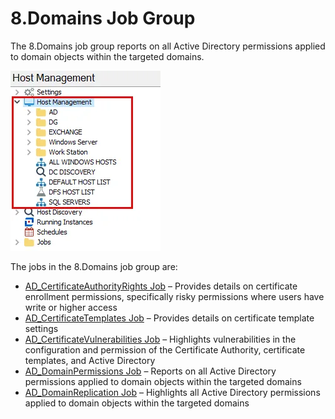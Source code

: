 # 8.Domains Job Group

The 8.Domains job group reports on all Active Directory permissions applied to domain objects within
the targeted domains.

![8.Domains Job Group in the Jobs Tree](../../../../../../static/img/product_docs/accessanalyzer/admin/hostmanagement/jobstree.webp)

The jobs in the 8.Domains job group are:

- [AD_CertificateAuthorityRights Job](ad_certificateauthorityrights.md) – Provides details on
  certificate enrollment permissions, specifically risky permissions where users have write or
  higher access
- [AD_CertificateTemplates Job](ad_certificatetemplates.md) – Provides details on certificate
  template settings
- [AD_CertificateVulnerabilities Job](ad_certificatevulnerabilities.md) – Highlights vulnerabilities
  in the configuration and permission of the Certificate Authority, certificate templates, and
  Active Directory
- [AD_DomainPermissions Job](ad_domainpermissions.md) – Reports on all Active Directory permissions
  applied to domain objects within the targeted domains
- [AD_DomainReplication Job](ad_domainreplication.md) – Highlights all Active Directory permissions
  applied to domain objects within the targeted domains
